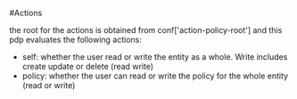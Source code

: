 #Actions

the root for the actions is obtained from conf['action-policy-root'] and this pdp evaluates the following actions:

* self: whether the user read or write the entity as a whole. Write includes create update or delete (read write)
* policy: whether the user can read or write the policy for the whole entity (read or write)
